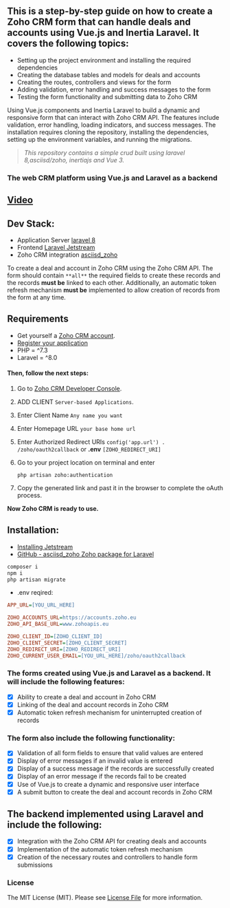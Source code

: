 
## This is a step-by-step guide on how to create a Zoho CRM form that can handle deals and accounts using Vue.js and Inertia Laravel. It covers the following topics:

- Setting up the project environment and installing the required dependencies
- Creating the database tables and models for deals and accounts
- Creating the routes, controllers and views for the form
- Adding validation, error handling and success messages to the form
- Testing the form functionality and submitting data to Zoho CRM


Using Vue.js components and Inertia Laravel to build a dynamic and responsive form that can interact with Zoho CRM API. The features include validation, error handling, loading indicators, and success messages. The installation requires cloning the repository, installing the dependencies, setting up the environment variables, and running the migrations.

> *This repository contains a simple crud built using laravel 8,asciisd/zoho, inertiajs and Vue 3.*

### The web CRM platform using Vue.js and Laravel as a backend

## [Video](https://youtu.be/TV7IOOljZ64)

## Dev Stack:

-   Application Server [laravel 8](https://laravel.com/docs/8.x/readme)
-   Frontend [Laravel Jetstream](https://jetstream.laravel.com/3.x/introduction.html)
-   Zoho CRM integration [asciisd_zoho](https://github.com/asciisd/zoho)

To create a deal and account in Zoho CRM using the Zoho CRM API. The form should contain `**all**` the required fields to create these records and the records **must be** linked to each other. Additionally, an automatic token refresh mechanism **must be** implemented to allow creation of records from the form at any time.

## Requirements

-   Get yourself a [Zoho CRM account](https://www.zoho.com/crm/).
-   [Register your application](https://www.zoho.com/crm/developer/docs/api/register-client.html)
-   PHP = ^7.3
-   Laravel = ^8.0

#### Then, follow the next steps:

1.  Go to [Zoho CRM Developer Console](https://accounts.zoho.com/developerconsole).
2.  ADD CLIENT `Server-based Applications`.
3.  Enter Client Name `Any name you want`
4.  Enter Homepage URL `your base home url`
5.  Enter Authorized Redirect URIs `config('app.url') . /zoho/oauth2callback` or **.env**  `[ZOHO_REDIRECT_URI]`
6.  Go to your project location on terminal and enter
    
    ```shell
    php artisan zoho:authentication
    ```
    
7.  Copy the generated link and past it in the browser to complete the oAuth process.

**Now Zoho CRM is ready to use.**

## Installation:

- [Installing Jetstream](https://jetstream.laravel.com/3.x/introduction.html)
- [GitHub - asciisd_zoho Zoho package for Laravel](https://github.com/asciisd/zoho)

```sh
composer i
npm i
php artisan migrate

```

- .env reqired:

```ini
APP_URL=[YOU_URL_HERE]

ZOHO_ACCOUNTS_URL=https://accounts.zoho.eu
ZOHO_API_BASE_URL=www.zohoapis.eu

ZOHO_CLIENT_ID=[ZOHO_CLIENT_ID]
ZOHO_CLIENT_SECRET=[ZOHO_CLIENT_SECRET]
ZOHO_REDIRECT_URI=[ZOHO_REDIRECT_URI]
ZOHO_CURRENT_USER_EMAIL=[YOU_URL_HERE]/zoho/oauth2callback

```

### The forms created using Vue.js and Laravel as a backend. It will include the following features:

-   [x]  Ability to create a deal and account in Zoho CRM
-   [x]  Linking of the deal and account records in Zoho CRM
-   [x]  Automatic token refresh mechanism for uninterrupted creation of records

###  The form also include the following functionality:

-   [x]  Validation of all form fields to ensure that valid values are entered
-   [x]  Display of error messages if an invalid value is entered
-   [x]  Display of a success message if the records are successfully created
-   [x]  Display of an error message if the records fail to be created
-   [x]  Use of Vue.js to create a dynamic and responsive user interface
-   [x]  A submit button to create the deal and account records in Zoho CRM

## The backend implemented using Laravel and include the following:

-   [x]  Integration with the Zoho CRM API for creating deals and accounts
-   [x]  Implementation of the automatic token refresh mechanism  
-   [x]  Creation of the necessary routes and controllers to handle form submissions

### License

The MIT License (MIT). Please see [License File](LICENSE.md) for more information.

